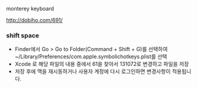 
monterey keyboard 

http://dobiho.com/691/


### shift space 
- Finder에서 Go > Go to Folder(Command + Shift + G)를 선택하여 ~/Library/Preferences/com.apple.symbolichotkeys.plist를 선택
- Xcode 로 해당 파일의 내용 중에서 <key>61</key>을 찾아서 <integer>131072</integer>로 변경하고 파일을 저장
- 저장 후에 맥을 재시동하거나 사용자 계정에 다시 로그인하면 변경사항이 적용됩니다.
